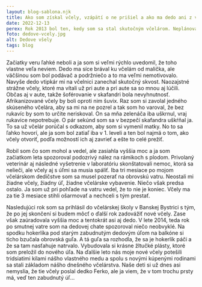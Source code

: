 ```yaml
---
layout: blog-sablona.njk
title: Ako som získal včely, vzápätí o ne prišiel a ako ma dedo ani z večných lovíšť nenechal v štichu.
date: 2022-12-13
perex: Rok 2013 bol ten, kedy som sa stal skutočným včelárom. Neplánovane. Vedel som, že raz sa na to dám, ale takto skoro určite nie. Mal som svojich milión aktivít a včely do toho akosi nezapadali. No ale dedko sa rozhodol inak a na jar roku 2013 odišiel. Navždy. Mne neostávalo nič iné, len sa včiel zbaviť alebo to s nimi skúsiť. Vybral som si to druhé.
foto: dedove-vcely.jpg
alt: Dedove všely
tags: blog
---
```




Začiatky veru ľahké neboli a ja som si veľmi rýchlo uvedomil, že toho vlastne veľa neviem. Dedo ma síce brával ku včelám od malička, ale väčšinou som bol podávač a podržniečo a to ma veľmi nemotivovalo. Navyše dedo vtipkár mi na včelnici zanechal skutočný skvost. Naozajstné strážne včely, ktoré ma vítali už pri aute  a pri aute sa so mnou aj lúčili. Občas aj v aute, takže šoférovanie v skafandri bola nevyhnutnosť.  Afrikanizované včely by boli oproti nim šuvix. Raz som si zavolal jedného skúseného včelára, aby sa mi na ne pozrel a tak som ho varoval, že bez rukavíc by som to určite neriskoval. On sa mňa zelenáča iba uškrnul, vraj rukavice nepotrebuje. O pár sekúnd som sa v bezpečí skafandra uškŕňal ja. To sa už včelár porúčal s odkazom, aby som si vymenil matky. No to sa ľahko hovorí, ale ja som bol zatiaľ iba v 1. leveli a ten bol najmä o tom, ako včely otvoriť, podľa možností ich aj zavrieť a ešte to celé prežiť.


Robil som čo som mohol a vedel, ale zasiahla vyššia moc a ja som začiatkom leta spozoroval podozrivý nález na rámikoch s plodom. Privolaný veterinár aj následné vyšetrenie v laboratóriu skonštatovali nemoc, ktorá sa nelieči, ale včely aj s úľmi sa musia spáliť. Iba tri mesiace po mojom včelárskom dedičstve som sa musel pozerať na obrovskú vatru. Neostali mi žiadne včely, žiadny úľ, žiadne včelárske vybavenie. Niečo však predsa ostalo. Ja som už pri pohľade na vatru vedel, že to nie je koniec. Včely ma za tie 3 mesiace stihli ošarmovať a nechceli s tým prestať.


Nasledujúci rok som sa prihlásil do včelárskej školy v Banskej Bystrici s tým, že po jej skončení si budem môcť o ďalší rok zadovážiť nové včely. Zase však zaúradovala vyššia moc a tentokrát asi aj dedo. V lete 2014, teda rok po smutnej vatre som na dedovej chate spozoroval niečo neobvyklé. Na spodku hokerlíka pod starým zabudnutým dedovým úľom na balkóne si ticho bzučala obrovská guľa. A tá guľa sa rozhodla, že sa je hokerlík páči a že sa tam nasťahuje natrvalo. Vybudovala si krásne žltučké plásty, ktoré som preložil do nového úľa. Na ďalšie leto nás moje nové včely potešili tridsiatimi kilami nášho vlastného medu a spolu s novými kúpenými rodinami sa stali základom nášho dnešného včelárstva. Naše deti si už dnes asi nemyslia, že tie včely poslal dedko Ferko, ale ja viem, že v tom trochu prsty má, veď ten zabudnutý úľ...
